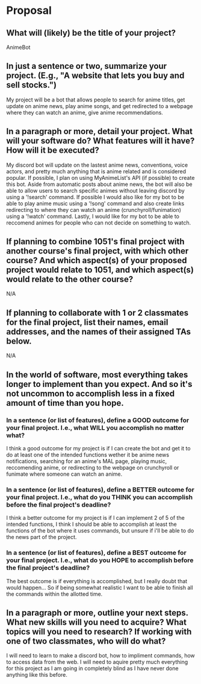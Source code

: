 # Proposal

## What will (likely) be the title of your project?

AnimeBot

## In just a sentence or two, summarize your project. (E.g., "A website that lets you buy and sell stocks.")

My project will be a bot that allows people to search for anime titles, get update on anime news, play anime songs, and get redirected to a webpage where they can watch an anime, give anime recommendations.

## In a paragraph or more, detail your project. What will your software do? What features will it have? How will it be executed?

My discord bot will update on the lastest anime news, conventions, voice actors, and pretty much anything that is anime related and is considered popular. If possible, I plan on using MyAnimeList's API (if possible) to create this bot. Aside from automatic posts about anime news, the bot will also be able to allow users to search specific animes without leaving discord by using a '!search' command. If possible I would also like for my bot to be able to play anime music using a '!song' command and also create links redirecting to where they can watch an anime (crunchyroll/funimation) using a '!watch' command. Lastly, I would like for my bot to be able to reccomend animes for people who can not decide on something to watch.

## If planning to combine 1051's final project with another course's final project, with which other course? And which aspect(s) of your proposed project would relate to 1051, and which aspect(s) would relate to the other course?

N/A

## If planning to collaborate with 1 or 2 classmates for the final project, list their names, email addresses, and the names of their assigned TAs below.

N/A

## In the world of software, most everything takes longer to implement than you expect. And so it's not uncommon to accomplish less in a fixed amount of time than you hope.

### In a sentence (or list of features), define a GOOD outcome for your final project. I.e., what WILL you accomplish no matter what?

I think a good outcome for my project is if I can create the bot and get it to do at least one of the intended functions wether it be anime news notifications, searching for an anime's MAL page, playing music, reccomending anime, or redirecting to the webpage on crunchyroll or funimate where someone can watch an anime.

### In a sentence (or list of features), define a BETTER outcome for your final project. I.e., what do you THINK you can accomplish before the final project's deadline?

I think a better outcome for my project is if I can implement 2 of 5 of the intended functions, I think I should be able to accomplish at least the functions of the bot where it uses commands, but unsure if i'll be able to do the news part of the project.

### In a sentence (or list of features), define a BEST outcome for your final project. I.e., what do you HOPE to accomplish before the final project's deadline?

The best outcome is if everything is accomplished, but I really doubt that would happen... So if being somewhat realistic I want to be able to finish all the commands within the allotted time.

## In a paragraph or more, outline your next steps. What new skills will you need to acquire? What topics will you need to research? If working with one of two classmates, who will do what?

I will need to learn to make a discord bot, how to impliment commands, how to access data from the web. I will need to aquire pretty much everything for this project as I am going in completely blind as I have never done anything like this before.
